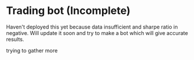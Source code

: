 # Trading bot (Incomplete)
Haven't deployed this yet because data insufficient and sharpe ratio in negative.
Will update it soon and try to make a bot which will give accurate results.

trying to gather more 
